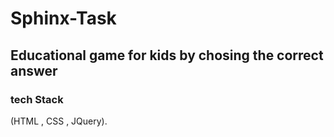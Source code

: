 # Sphinx-Task
## Educational game for kids by chosing the correct answer

### tech Stack
(HTML , CSS , JQuery).
